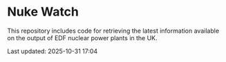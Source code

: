 # Nuke Watch

This repository includes code for retrieving the latest information available on the output of EDF nuclear power plants in the UK.

Last updated: 2025-10-31 17:04